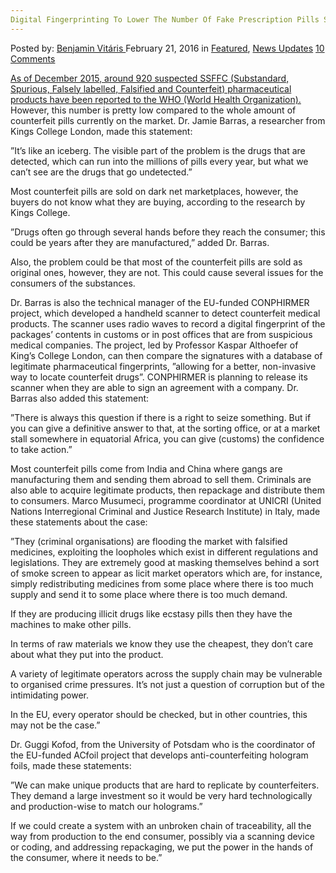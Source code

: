 ```yaml
---
Digital Fingerprinting To Lower The Number Of Fake Prescription Pills Sold
---
```

<article class="post-listing post-13289 post type-post status-publish format-standard has-post-thumbnail hentry category-deepdot-news category-news-updates tag-digital tag-fake tag-fingerprinting tag-number tag-pills tag-prescription tag-sold">
    <div class="post-inner">
        <span>Posted by: <a href="https://www.deepdotweb.com/author/benjaminvi/" title="">Benjamin Vitáris </a></span>
    <span>February 21, 2016</span>
    <span>in <a href="https://www.deepdotweb.com/category/deepdot-news/" rel="category tag">Featured</a>, <a href="https://www.deepdotweb.com/category/news-updates/" rel="category tag">News Updates</a></span>
    <span><a href="https://www.deepdotweb.com/2016/02/21/digital-fingerprinting-to-lower-the-number-of-fake-prescription-pills-sold/#comments">10 Comments</a></span>
    </p>
    <div class="clear"></div>
    <div class="entry">
    <p><a href="http://horizon-magazine.eu/article/fingerprinting-stop-flow-dark-web-drugs_en.html">As of December 2015, around 920 suspected SSFFC (Substandard, Spurious, Falsely labelled, Falsified and Counterfeit) pharmaceutical products have been reported to the WHO (World Health Organization).</a> However, this number is pretty low compared to the whole amount of counterfeit pills currently on the market. Dr. Jamie Barras, a researcher from Kings College London, made this statement:</p>
    <p>”It’s like an iceberg. The visible part of the problem is the drugs that are detected, which can run into the millions of pills every year, but what we can’t see are the drugs that go undetected.”</p>
    <p>Most counterfeit pills are sold on dark net marketplaces, however, the buyers do not know what they are buying, according to the research by Kings College.</p>
    <p>”Drugs often go through several hands before they reach the consumer; this could be years after they are manufactured,” added Dr. Barras.</p>
    <p>Also, the problem could be that most of the counterfeit pills are sold as original ones, however, they are not. This could cause several issues for the consumers of the substances.</p>
    <p>Dr. Barras is also the technical manager of the EU-funded CONPHIRMER project, which developed a handheld scanner to detect counterfeit medical products. The scanner uses radio waves to record a digital fingerprint of the packages’ contents in customs or in post offices that are from suspicious medical companies. The project, led by Professor Kaspar Althoefer of King’s College London, can then compare the signatures with a database of legitimate pharmaceutical fingerprints, ”allowing for a better, non-invasive way to locate counterfeit drugs”. CONPHIRMER is planning to release its scanner when they are able to sign an agreement with a company. Dr. Barras also added this statement:</p>
    <p>”There is always this question if there is a right to seize something. But if you can give a definitive answer to that, at the sorting office, or at a market stall somewhere in equatorial Africa, you can give (customs) the confidence to take action.”</p>
    <p>Most counterfeit pills come from India and China where gangs are manufacturing them and sending them abroad to sell them. Criminals are also able to acquire legitimate products, then repackage and distribute them to consumers. Marco Musumeci, programme coordinator at UNICRI (United Nations Interregional Criminal and Justice Research Institute) in Italy, made these statements about the case:</p>
    <p>”They (criminal organisations) are flooding the market with falsified medicines, exploiting the loopholes which exist in different regulations and legislations. They are extremely good at masking themselves behind a sort of smoke screen to appear as licit market operators which are, for instance, simply redistributing medicines from some place where there is too much supply and send it to some place where there is too much demand.</p>
    <p>If they are producing illicit drugs like ecstasy pills then they have the machines to make other pills.</p>
    <p>In terms of raw materials we know they use the cheapest, they don’t care about what they put into the product.</p>
    <p>A variety of legitimate operators across the supply chain may be vulnerable to organised crime pressures. It’s not just a question of corruption but of the intimidating power.</p>
    <p>In the EU, every operator should be checked, but in other countries, this may not be the case.”</p>
    <p>Dr. Guggi Kofod, from the University of Potsdam who is the coordinator of the EU-funded ACfoil project that develops anti-counterfeiting hologram foils, made these statements:</p>
    <p>”We can make unique products that are hard to replicate by counterfeiters. They demand a large investment so it would be very hard technologically and production-wise to match our holograms.”</p>
    <p>If we could create a system with an unbroken chain of traceability, all the way from production to the end consumer, possibly via a scanning device or coding, and addressing repackaging, we put the power in the hands of the consumer, where it needs to be.”</p>
    </div>
    <span style="display:none"><a href="https://www.deepdotweb.com/tag/digital/" rel="tag">digital</a> <a href="https://www.deepdotweb.com/tag/fake/" rel="tag">fake</a> <a href="https://www.deepdotweb.com/tag/fingerprinting/" rel="tag">fingerprinting</a> <a href="https://www.deepdotweb.com/tag/number/" rel="tag">number</a> <a href="https://www.deepdotweb.com/tag/pills/" rel="tag">pills</a> <a href="https://www.deepdotweb.com/tag/prescription/" rel="tag">prescription</a> <a href="https://www.deepdotweb.com/tag/sold/" rel="tag">sold</a></span> <span style="display:none" class="updated">2016-02-21</span>
    <div style="display:none" class="vcard author" itemprop="author" itemscope itemtype="http://schema.org/Person"><strong class="fn" itemprop="name"><a href="https://www.deepdotweb.com/author/benjaminvi/" title="Posts by Benjamin Vitáris" rel="author">Benjamin Vitáris</a></strong></div>
    </div>
</article>

